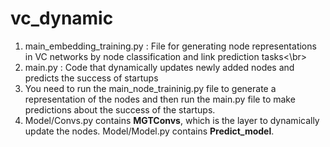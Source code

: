# vc_dynamic
1. main_embedding_training.py : File for generating node representations in VC networks by node classification and link prediction tasks<\br>
2. main.py : Code that dynamically updates newly added nodes and predicts the success of startups
3. You need to run the main_node_traininig.py file to generate a representation of the nodes and then run the main.py file to make predictions about the success of the startups.
4. Model/Convs.py contains **MGTConvs**, which is the layer to dynamically update the nodes. Model/Model.py contains **Predict_model**.
